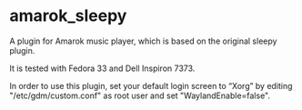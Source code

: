 # amarok_sleepy
A plugin for Amarok music player, which is based on the original sleepy plugin.

It is tested with Fedora 33 and Dell Inspiron 7373.

In order to use this plugin, set your default login screen to “Xorg” by editing "/etc/gdm/custom.conf" as root user and set "WaylandEnable=false".
